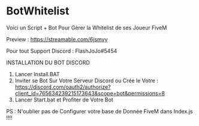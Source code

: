 # BotWhitelist
Voici un Script + Bot Pour Gèrer la Whitelist de ses Joueur FiveM

Preview : https://streamable.com/6jsmvy

Pour tout Support Discord : FlashJoJo#5454

  INSTALLATION DU BOT DISCORD  


1. Lancer Install.BAT
2. Inviter se Bot Sur Votre Serveur Discord ou Crée le Votre : https://discord.com/oauth2/authorize?client_id=765634239215173643&scope=bot&permissions=8
3. Lancer Start.bat et Profiter de Votre Bot 

PS : N'oublier pas de Configurer votre base de Donnée FiveM dans Index.js !!!!
